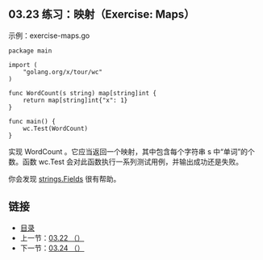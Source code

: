 ## 03.23 练习：映射（Exercise: Maps）

示例：exercise-maps.go

    package main

    import (
    	"golang.org/x/tour/wc"
    )

    func WordCount(s string) map[string]int {
    	return map[string]int{"x": 1}
    }

    func main() {
    	wc.Test(WordCount)
    }

实现 WordCount 。它应当返回一个映射，其中包含每个字符串 s 中“单词”的个数。函数 wc.Test 会对此函数执行一系列测试用例，并输出成功还是失败。

你会发现 [strings.Fields](https://go-zh.org/pkg/strings/#Fields) 很有帮助。

## 链接
* [目录](https://github.com/alphaxlvii/go-zh/blob/master/tour/directory.md)
* 上一节：[03.22 （）](https://github.com/alphaxlvii/go-zh/blob/master/tour/03.22.md)
* 下一节：[03.24 （）](https://github.com/alphaxlvii/go-zh/blob/master/tour/03.24.md)
